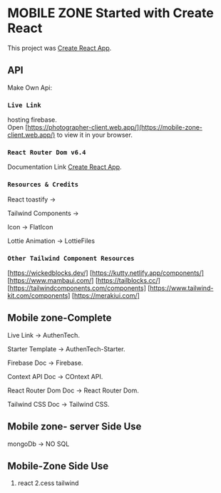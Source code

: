 # MOBILE ZONE Started with Create React 

This project was  [Create React App](https://github.com/facebook/create-react-app).

## API

 Make Own Api:

### `Live Link`

hosting firebase.\
Open [https://photographer-client.web.app/](https://mobile-zone-client.web.app/) to view it in your browser.


### `React Router Dom v6.4`

Documentation Link [Create React App](https://github.com/facebook/create-react-app).


### `Resources & Credits`
React toastify ->

Tailwind Components -> 

Icon -> FlatIcon

Lottie Animation -> LottieFiles


### `Other Tailwind Component Resources`

[https://wickedblocks.dev/] [https://kutty.netlify.app/components/] [https://www.mambaui.com/] [https://tailblocks.cc/] [https://tailwindcomponents.com/components] [https://www.tailwind-kit.com/components] [https://merakiui.com/]

## Mobile zone-Complete

Live Link -> AuthenTech.

Starter Template -> AuthenTech-Starter.

Firebase Doc -> Firebase.

Context API Doc -> COntext API.

React Router Dom Doc -> React Router Dom.

Tailwind CSS Doc -> Tailwind CSS.
## Mobile zone- server Side Use

mongoDb -> NO SQL

## Mobile-Zone Side Use

1. react 
2.cess tailwind

